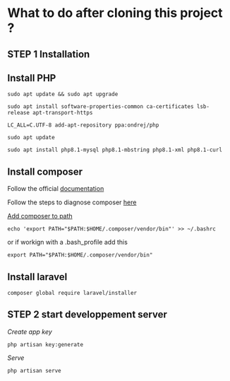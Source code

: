 # What to do after cloning this project ?

## STEP 1 Installation

## Install PHP

```
sudo apt update && sudo apt upgrade 

sudo apt install software-properties-common ca-certificates lsb-release apt-transport-https 

LC_ALL=C.UTF-8 add-apt-repository ppa:ondrej/php 

sudo apt update

sudo apt install php8.1-mysql php8.1-mbstring php8.1-xml php8.1-curl 
```

## Install composer

Follow the official [documentation](https://getcomposer.org/download/)

Follow the steps to diagnose composer [here](https://getcomposer.org/doc/articles/troubleshooting.md)

[Add composer to path](https://stackoverflow.com/questions/25373188/how-to-place-the-composer-vendor-bin-directory-in-your-path)

```
echo 'export PATH="$PATH:$HOME/.composer/vendor/bin"' >> ~/.bashrc
```

or if workign with a .bash_profile add this

```
export PATH="$PATH:$HOME/.composer/vendor/bin"
```

## Install laravel

```
composer global require laravel/installer
```

## STEP 2 start developpement server

_Create app key_

```
php artisan key:generate
```

_Serve_
```
php artisan serve
```